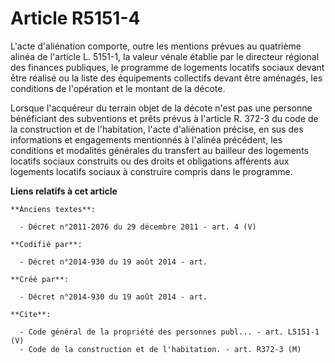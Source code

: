 # Article R5151-4

L'acte d'aliénation comporte, outre les mentions prévues au quatrième alinéa de l'article L. 5151-1, la valeur vénale établie
par le directeur régional des finances publiques, le programme de logements locatifs sociaux devant être réalisé ou la liste
des équipements collectifs devant être aménagés, les conditions de l'opération et le montant de la décote. 

Lorsque l'acquéreur du terrain objet de la décote n'est pas une personne bénéficiant des subventions et prêts prévus à
l'article R. 372-3 du code de la construction et de l'habitation, l'acte d'aliénation précise, en sus des informations et
engagements mentionnés à l'alinéa précédent, les conditions et modalités générales du transfert au bailleur des logements
locatifs sociaux construits ou des droits et obligations afférents aux logements locatifs sociaux à construire compris dans
le programme.

**Liens relatifs à cet article**

	**Anciens textes**:

	  - Décret n°2011-2076 du 29 décembre 2011 - art. 4 (V)

	**Codifié par**:

	  - Décret n°2014-930 du 19 août 2014 - art.

	**Créé par**:

	  - Décret n°2014-930 du 19 août 2014 - art.

	**Cite**:

	  - Code général de la propriété des personnes publ... - art. L5151-1 (V)
	  - Code de la construction et de l'habitation. - art. R372-3 (M)
